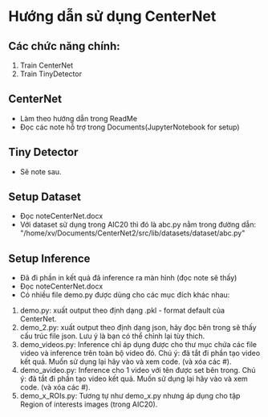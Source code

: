 # Hướng dẫn sử dụng CenterNet

## Các chức năng chính:
1. Train CenterNet
2. Train TinyDetector

## CenterNet
* Làm theo hướng dẫn trong ReadMe
* Đọc các note hỗ trợ trong Documents(JupyterNotebook for setup)

## Tiny Detector
* Sẽ note sau.

## Setup Dataset 
* Đọc noteCenterNet.docx
* Với dataset sử dụng trong AIC20 thì đó là abc.py nằm trong đường dẫn: "/home/xv/Documents/CenterNet2/src/lib/datasets/dataset/abc.py"

## Setup Inference
* Đã đi phần in kết quả đã inference ra màn hình (đọc note sẽ thấy)
* Đọc noteCenterNet.docx
* Có nhiều file demo.py được dùng cho các mục đích khác nhau:
1. demo.py: xuất output theo định dạng .pkl - format default của CenterNet.
2. demo_2.py: xuất output theo định dạng json, hãy đọc bên trong sẽ thấy cấu trúc file json. Lưu ý là bạn có thể chỉnh lại tùy thich.
3. demo_videos.py: Inference chỉ áp dụng được cho thư mục chứa các file video và inference trên toàn bộ video đó. Chú ý: đã tắt đi phần tạo video kết quả. Muốn sử dụng lại hãy vào và xem code. (và xóa các #).
4. demo_avideo.py: Inference cho 1 video với tên được set bên trong. Chú ý: đã tắt đi phần tạo video kết quả. Muốn sử dụng lại hãy vào và xem code. (và xóa các #).
5. demo_x_ROIs.py: Tương tự như demo_x.py nhưng áp dụng cho tập Region of interests images (trong AIC20).